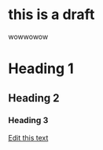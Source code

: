 # this is a draft

wowwowow

# Heading 1

## Heading 2

### Heading 3

[Edit this text](https://google.com)